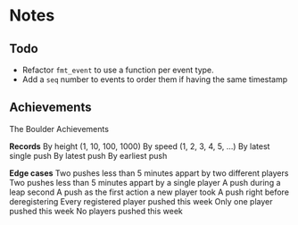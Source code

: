 # Notes

## Todo

- Refactor `fmt_event` to use a function per event type.
- Add a `seq` number to events to order them if having the same timestamp

## Achievements

The Boulder Achievements

**Records**
By height (1, 10, 100, 1000)
By speed (1, 2, 3, 4, 5, …)
By latest single push
By latest push
By earliest push

**Edge cases**
Two pushes less than 5 minutes appart by two different players
Two pushes less than 5 minutes appart by a single player
A push during a leap second
A push as the first action a new player took
A push right before deregistering
Every registered player pushed this week
Only one player pushed this week
No players pushed this week
